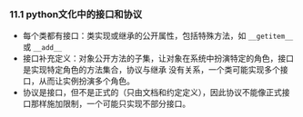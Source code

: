 ### 11.1 python文化中的接口和协议

* 每个类都有接口：类实现或继承的公开属性，包括特殊方法，如 `__getitem__`或 `__add__`
* 接口补充定义：对象公开方法的子集，让对象在系统中扮演特定的角色，接口是实现特定角色的方法集合，协议与继承
没有关系，一个类可能实现多个接口，从而让实例扮演多个角色。
* 协议是接口，但不是正式的（只由文档和约定定义），因此协议不能像正式接口那样施加限制，一个可能只实现不部分接口。

